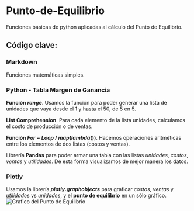 # Punto-de-Equilibrio
Funciones básicas de python aplicadas al cálculo del Punto de Equilibrio.

## Código clave:
### Markdown

Funciones matemáticas simples.


### Python - Tabla Margen de Ganancia

**Función $range$**. Usamos la función para poder generar una lista de unidades que vaya desde el 1 y hasta el 50, de 5 en 5.

**List Comprehension**. Para cada elemento de la lista unidades, calculamos el costo de producción o de ventas.

**Función $For-Loop$ / $map(lambda())$**. Hacemos operaciones aritméticas entre los elementos de dos listas (costos y ventas).

Librería **Pandas** para poder armar una tabla con las listas *unidades*, *costos*, *ventas* y *utilidades*. De esta forma visualizamos de mejor manera los datos.

### Plotly

Usamos la librería **$plotly.graph_{}objects$** para graficar *costos*, *ventas* y *utilidades* vs *unidades*, y el **punto de equilibrio** en un sólo gráfico.
![Grafico del Punto de Equilibrio](https://user-images.githubusercontent.com/90414330/214787998-8b2fd4df-dd30-4a38-a041-1bb83e7e5c39.png)
